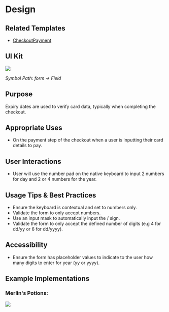 # Design

## Related Templates

- [CheckoutPayment](#!/CheckoutPayment)

## UI Kit

![](../../assets/images/components/expiry-date/expirydate-uikit.png)

*Symbol Path: form -> Field*

## Purpose

Expiry dates are used to verify card data, typically when completing the checkout.

## Appropriate Uses

- On the payment step of the checkout when a user is inputting their card details to pay.

## User Interactions

- User will use the number pad on the native keyboard to input 2 numbers for day and 2 or 4 numbers for the year.

## Usage Tips & Best Practices

- Ensure the keyboard is contextual and set to numbers only.
- Validate the form to only accept numbers.
- Use an input mask to automatically input the / sign.
- Validate the form to only accept the defined number of digits (e.g 4 for dd/yy or 6 for dd/yyyy).

## Accessibility
- Ensure the form has placeholder values to indicate to the user how many digits to enter for year (yy or yyyy).

## Example Implementations

### Merlin's Potions:

![](../../assets/images/components/expiry-date/expirydate-merlins.png)
